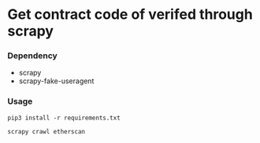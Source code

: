 # Get contract code of verifed through scrapy

### Dependency

* scrapy
* scrapy-fake-useragent

### Usage
```
pip3 install -r requirements.txt

scrapy crawl etherscan
```